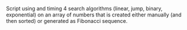 Script using and timing 4 search algorithms (linear, jump, binary, exponential) on an array of numbers that is created either manually (and then sorted) or generated as Fibonacci sequence.
